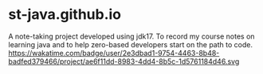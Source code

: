 # st-java.github.io
A note-taking project developed using jdk17. To record my course notes on learning java and to help zero-based developers start on the path to code.
https://wakatime.com/badge/user/2e3dbad1-9754-4463-8b48-badfed379466/project/ae6f11dd-8983-4dd4-8b5c-1d5761184d46.svg
